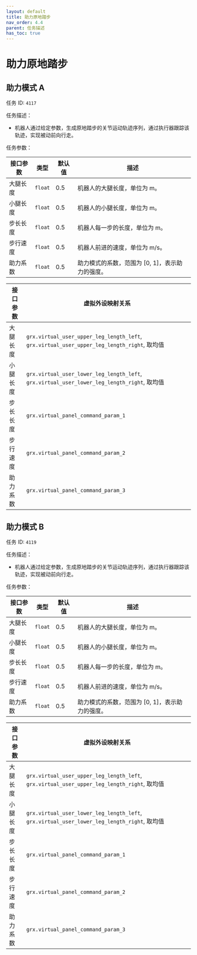```yaml
---
layout: default
title: 助力原地踏步
nav_order: 4.4
parent: 任务描述
has_toc: true
---
```


# 助力原地踏步

## 助力模式 A

任务 ID: `4117`

任务描述：

- 机器人通过给定参数，生成原地踏步的关节运动轨迹序列，通过执行器跟踪该轨迹，实现被动前向行走。

任务参数：

| 接口参数 | 类型      | 默认值 | 描述                          |
|------|---------|-----|-----------------------------|
| 大腿长度 | `float` | 0.5 | 机器人的大腿长度，单位为 m。             |
| 小腿长度 | `float` | 0.5 | 机器人的小腿长度，单位为 m。             |
| 步长长度 | `float` | 0.5 | 机器人每一步的长度，单位为 m。            |
| 步行速度 | `float` | 0.5 | 机器人前进的速度，单位为 m/s。           |
| 助力系数 | `float` | 0.5 | 助力模式的系数，范围为 [0, 1]，表示助力的强度。 |

| 接口参数 | 虚拟外设映射关系                                                                                 |
|------|------------------------------------------------------------------------------------------|
| 大腿长度 | `grx.virtual_user_upper_leg_length_left`, `grx.virtual_user_upper_leg_length_right`, 取均值 |
| 小腿长度 | `grx.virtual_user_lower_leg_length_left`, `grx.virtual_user_lower_leg_length_right`, 取均值 |
| 步长长度 | `grx.virtual_panel_command_param_1`                                                      |
| 步行速度 | `grx.virtual_panel_command_param_2`                                                      |
| 助力系数 | `grx.virtual_panel_command_param_3`                                                      |

## 助力模式 B

任务 ID: `4119`

任务描述：

- 机器人通过给定参数，生成原地踏步的关节运动轨迹序列，通过执行器跟踪该轨迹，实现被动前向行走。

任务参数：

| 接口参数 | 类型      | 默认值 | 描述                          |
|------|---------|-----|-----------------------------|
| 大腿长度 | `float` | 0.5 | 机器人的大腿长度，单位为 m。             |
| 小腿长度 | `float` | 0.5 | 机器人的小腿长度，单位为 m。             |
| 步长长度 | `float` | 0.5 | 机器人每一步的长度，单位为 m。            |
| 步行速度 | `float` | 0.5 | 机器人前进的速度，单位为 m/s。           |
| 助力系数 | `float` | 0.5 | 助力模式的系数，范围为 [0, 1]，表示助力的强度。 |

| 接口参数 | 虚拟外设映射关系                                                                                 |
|------|------------------------------------------------------------------------------------------|
| 大腿长度 | `grx.virtual_user_upper_leg_length_left`, `grx.virtual_user_upper_leg_length_right`, 取均值 |
| 小腿长度 | `grx.virtual_user_lower_leg_length_left`, `grx.virtual_user_lower_leg_length_right`, 取均值 |
| 步长长度 | `grx.virtual_panel_command_param_1`                                                      |
| 步行速度 | `grx.virtual_panel_command_param_2`                                                      |
| 助力系数 | `grx.virtual_panel_command_param_3`                                                      |
